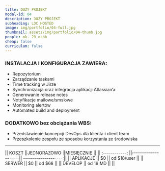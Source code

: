 ```yaml
---
title: DUŻY PROJEKT 
modal-id: 04
description: DUŻY PROJEKT 
subheading: LDC HOSTED
image: img/portfolio/04-full.jpg
thumbnail: assets/img/portfolio/04-thumb.jpg
people: ok. 20 osób
cheap: false
curriculum: false
---
```

### INSTALACJA I KONFIGURACJA ZAWIERA:

* Repozytorium 
* Zarządzanie taskami
* Time tracking w Jirze
* Synchronizacja oraz integracja aplikacji Atlassian’a
* Generowanie release notes
* Notyfikacje mailowe/sms’owe
* Monitoring alertów
* Automated build and deployment


### DODATKOWO bez obciążania WBS: 

- Przedstawienie koncepcji DevOps dla klienta i client team
- Przeszkolenie zespołu ze sposobu korzystania ze środowiska

-------------------------------------------------------------------

|| KOSZT         ||JEDNORAZOWO           ||MIESIĘCZNIE           ||
|| :------------: ||:--------------------|| --------------------:||
|| APLIKACJE     ||     $0               || od $18/user          ||
|| SERWER        || 	  $0             || od $68               ||
|| DEVELOP       ||   od 19 MD           ||                      ||




